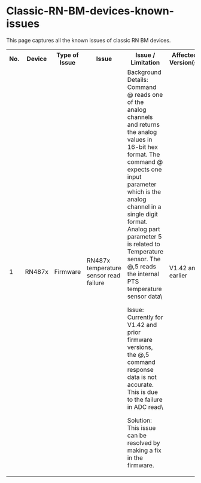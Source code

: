 # Classic-RN-BM-devices-known-issues
This page captures all the known issues of classic RN BM devices.
<table>
  <tbody>
     <tr>
        <th>No.</th>
        <th>Device</th>
        <th>Type of Issue</th>
         <th> Issue</th>
        <th>Issue / Limitation</th>
        <th>Affected Version(s)</th>
        <th>Fix Version(s)</th>
        <th>Workaround</th>
    </tr>
    <tr>
          <td>1</td>
          <td> RN487x</td>
          <td>Firmware</td>
          <td>RN487x temperature sensor read failure</td>
          <td> Background Details: Command @ reads one of the analog channels and returns the analog values in 16-bit hex format. The command @ expects one input parameter which is the analog channel in a single digit format. Analog part parameter 5 is related to Temperature sensor. The @,5 reads the internal PTS temperature sensor data\ 
            
            
Issue: Currently for V1.42 and prior firmware versions, the @,5 command response data is not accurate. This is due to the failure in ADC read\ 

            
Solution: This issue can be resolved by making a fix in the firmware. 
</td>
          <td> V1.42 and earlier</td>
          <td>Fix will be part of upcoming release. Release date not fixed</td>
          <td> No workaround available </td>
    </tr>
 </tbody>
</table>


